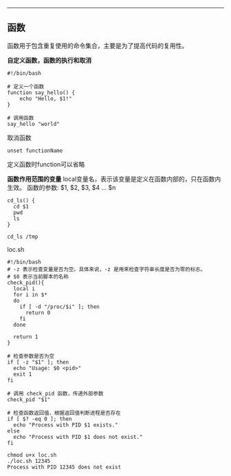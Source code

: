 
---
函数
---

函数用于包含重复使用的命令集合，主要是为了提高代码的复用性。

**自定义函数，函数的执行和取消**
```shell
#!/bin/bash

# 定义一个函数
function say_hello() {
    echo "Hello, $1!"
}

# 调用函数
say_hello "world"
```

取消函数
```shell
unset functionName 
```
定义函数时function可以省略

**函数作用范围的变量**
local变量名，表示该变量是定义在函数内部的，只在函数内生效。
函数的参数: $1, $2, $3, $4 ... $n

```shell
cd_ls() {
  cd $1
  pwd
  ls
}

cd_ls /tmp
```

loc.sh
```shell
#!/bin/bash
# -z 表示检查变量是否为空。具体来说，-z 是用来检查字符串长度是否为零的标志。
# $0 表示当前脚本的名称
check_pid(){
  local i
  for i in $*
  do
    if [ -d "/proc/$i" ]; then
      return 0
    fi
  done
  
  return 1
}

# 检查参数是否为空
if [ -z "$1" ]; then
  echo "Usage: $0 <pid>"
  exit 1
fi

# 调用 check_pid 函数，传递外部参数
check_pid "$1"

# 检查函数返回值，根据返回值判断进程是否存在
if [ $? -eq 0 ]; then
  echo "Process with PID $1 exists."
else
  echo "Process with PID $1 does not exist."
fi
```

```shell
chmod u+x loc.sh
./loc.sh 12345
Process with PID 12345 does not exist
```